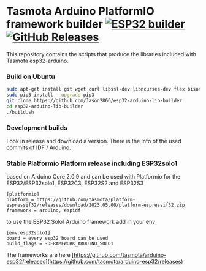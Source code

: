 # Tasmota Arduino PlatformIO framework builder [![ESP32 builder](https://github.com/Jason2866/esp32-arduino-lib-builder/actions/workflows/push.yml/badge.svg)](https://github.com/Jason2866/esp32-arduino-lib-builder/actions/workflows/push.yml)[![GitHub Releases](https://img.shields.io/github/downloads/Jason2866/esp32-arduino-lib-builder/total?label=downloads)](https://github.com/Jason2866/esp32-arduino-lib-builder/releases/latest)

This repository contains the scripts that produce the libraries included with Tasmota esp32-arduino.

### Build on Ubuntu
```bash
sudo apt-get install git wget curl libssl-dev libncurses-dev flex bison gperf python3 python3-pip python3-setuptools python3-serial python3-click python3-cryptography python3-future python3-pyparsing python3-pyelftools cmake ninja-build ccache jq p7zip-full
sudo pip3 install --upgrade pip3
git clone https://github.com/Jason2866/esp32-arduino-lib-builder
cd esp32-arduino-lib-builder
./build.sh
```
### Development builds
Look in release and download a version. There is the Info of the used commits of IDF / Arduino.

### Stable Platformio Platform release including ESP32solo1
based on Arduino Core 2.0.9 and can be used with Platformio for the ESP32/ESP32solo1, ESP32C3, ESP32S2 and ESP32S3
```                  
[platformio]
platform = https://github.com/tasmota/platform-espressif32/releases/download/2023.05.00/platform-espressif32.zip
framework = arduino, espidf
```
to use the ESP32 Solo1 Arduino framework add in your env
```
[env:esp32solo1]
board = every esp32 board can be used
build_flags = -DFRAMEWORK_ARDUINO_SOLO1
```
The frameworks are here [https://github.com/tasmota/arduino-esp32/releases](https://github.com/tasmota/arduino-esp32/releases)
